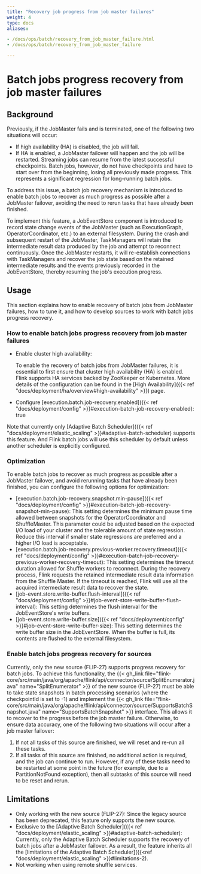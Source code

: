 ```yaml
---
title: "Recovery job progress from job master failures"
weight: 4
type: docs
aliases:

- /docs/ops/batch/recovery_from_job_master_failure.html
- /docs/ops/batch/recovery_from_job_master_failure

---
```

<!--
Licensed to the Apache Software Foundation (ASF) under one
or more contributor license agreements.  See the NOTICE file
distributed with this work for additional information
regarding copyright ownership.  The ASF licenses this file
to you under the Apache License, Version 2.0 (the
"License"); you may not use this file except in compliance
with the License.  You may obtain a copy of the License at

  http://www.apache.org/licenses/LICENSE-2.0

Unless required by applicable law or agreed to in writing,
software distributed under the License is distributed on an
"AS IS" BASIS, WITHOUT WARRANTIES OR CONDITIONS OF ANY
KIND, either express or implied.  See the License for the
specific language governing permissions and limitations
under the License.
-->

# Batch jobs progress recovery from job master failures

## Background

Previously, if the JobMaster fails and is terminated, one of the following two situations will occur:

- If high availability (HA) is disabled, the job will fail.
- If HA is enabled, a JobMaster failover will happen and the job will be restarted. Streaming jobs can resume from the 
  latest successful checkpoints. Batch jobs, however, do not have checkpoints and have to start over from the beginning, 
  losing all previously made progress. This represents a significant regression for long-running batch jobs.

To address this issue, a batch job recovery mechanism is introduced to enable batch jobs to recover as much progress as 
possible after a JobMaster failover, avoiding the need to rerun tasks that have already been finished.

To implement this feature, a JobEventStore component is introduced to record state change events of the JobMaster 
(such as ExecutionGraph, OperatorCoordinator, etc.) to an external filesystem. During the crash and subsequent restart 
of the JobMaster, TaskManagers will retain the intermediate result data produced by the job and attempt to reconnect 
continuously. Once the JobMaster restarts, it will re-establish connections with TaskManagers and recover the job state 
based on the retained intermediate results and the events previously recorded in the JobEventStore, thereby resuming 
the job's execution progress.

## Usage

This section explains how to enable recovery of batch jobs from JobMaster failures, how to tune it, and how to develop 
sources to work with batch jobs progress recovery.

### How to enable batch jobs progress recovery from job master failures

- Enable cluster high availability:

  To enable the recovery of batch jobs from JobMaster failures, it is essential to first ensure that cluster
  high availability (HA) is enabled. Flink supports HA services backed by ZooKeeper or Kubernetes.
  More details of the configuration can be found in the [High Availability]({{< ref "docs/deployment/ha/overview#high-availability" >}}) page.
- Configure [execution.batch.job-recovery.enabled]({{< ref "docs/deployment/config" >}}#execution-batch-job-recovery-enabled): true

Note that currently only [Adaptive Batch Scheduler]({{< ref "docs/deployment/elastic_scaling" >}}#adaptive-batch-scheduler) 
supports this feature. And Flink batch jobs will use this scheduler by default unless another scheduler is explicitly configured.

### Optimization

To enable batch jobs to recover as much progress as possible after a JobMaster failover, and avoid rerunning tasks 
that have already been finished, you can configure the following options for optimization:

- [execution.batch.job-recovery.snapshot.min-pause]({{< ref "docs/deployment/config" >}}#execution-batch-job-recovery-snapshot-min-pause):
  This setting determines the minimum pause time allowed between snapshots for the OperatorCoordinator and ShuffleMaster.
  This parameter could be adjusted based on the expected I/O load of your cluster and the tolerable amount of state regression. 
  Reduce this interval if smaller state regressions are preferred and a higher I/O load is acceptable.
- [execution.batch.job-recovery.previous-worker.recovery.timeout]({{< ref "docs/deployment/config" >}}#execution-batch-job-recovery-previous-worker-recovery-timeout):
  This setting determines the timeout duration allowed for Shuffle workers to reconnect. During the recovery process, Flink 
  requests the retained intermediate result data information from the Shuffle Master. If the timeout is reached, 
  Flink will use all the acquired intermediate result data to recover the state.
- [job-event.store.write-buffer.flush-interval]({{< ref "docs/deployment/config" >}}#job-event-store-write-buffer-flush-interval):
  This setting determines the flush interval for the JobEventStore's write buffers.
- [job-event.store.write-buffer.size]({{< ref "docs/deployment/config" >}}#job-event-store-write-buffer-size): This 
  setting determines the write buffer size in the JobEventStore. When the buffer is full, its contents are flushed to the external
  filesystem.

### Enable batch jobs progress recovery for sources

Currently, only the new source (FLIP-27) supports progress recovery for batch jobs. To achieve this functionality,
the {{< gh_link file="flink-core/src/main/java/org/apache/flink/api/connector/source/SplitEnumerator.java" name="SplitEnumerator" >}}
of the new source (FLIP-27) must be able to take state snapshots in batch processing scenarios (where the checkpointId
is set to -1) and implement the
{{< gh_link file="flink-core/src/main/java/org/apache/flink/api/connector/source/SupportsBatchSnapshot.java" name="SupportsBatchSnapshot" >}}
interface. This allows it to recover to the progress before the job master failure.
Otherwise, to ensure data accuracy, one of the following two situations will occur after a job master failover:
1. If not all tasks of this source are finished, we will reset and re-run all these tasks.
2. If all tasks of this source are finished, no additional action is required, and the job can continue to run.
However, if any of these tasks need to be restarted at some point in the future (for example, due to a 
PartitionNotFound exception), then all subtasks of this source will need to be reset and rerun.

## Limitations

- Only working with the new source (FLIP-27): Since the legacy source has been deprecated, this feature only supports the new source.
- Exclusive to the [Adaptive Batch Scheduler]({{< ref "docs/deployment/elastic_scaling" >}}#adaptive-batch-scheduler): 
  Currently, only the Adaptive Batch Scheduler supports the recovery of batch jobs after a
  JobMaster failover. As a result, the feature inherits all the
  [limitations of the Adaptive Batch Scheduler]({{<ref "docs/deployment/elastic_scaling" >}}#limitations-2).
- Not working when using remote shuffle services.